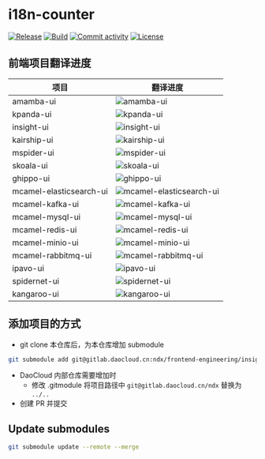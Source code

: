 # i18n-counter

[![Release](https://img.shields.io/github/v/release/samzong/i18n-counter)](https://img.shields.io/github/v/release/samzong/i18n-counter)
[![Build](https://github.com/SAMZONG/i18n-counter/actions/workflows/run_builds.yaml/badge.svg)](https://github.com/SAMZONG/i18n-counter/actions/workflows/run_builds.yaml)
[![Commit activity](https://img.shields.io/github/commit-activity/m/samzong/i18n-counter)](https://img.shields.io/github/commit-activity/m/samzong/i18n-counter)
[![License](https://img.shields.io/badge/License-Apache_2.0-blue.svg)](https://opensource.org/licenses/Apache-2.0)


## 前端项目翻译进度


| 项目                      | 翻译进度                                                                                              |
|-------------------------|---------------------------------------------------------------------------------------------------|
| amamba-ui               | ![amamba-ui](https://ndx.gitpages.daocloud.io/product/frontend-i18n-counter/badges/amamba-ui.svg) |
| kpanda-ui               | ![kpanda-ui](https://ndx.gitpages.daocloud.io/product/frontend-i18n-counter/badges/kpanda-ui.svg) |
| insight-ui              | ![insight-ui](https://ndx.gitpages.daocloud.io/product/frontend-i18n-counter/badges/insight-ui.svg) |
| kairship-ui             | ![kairship-ui](https://ndx.gitpages.daocloud.io/product/frontend-i18n-counter/badges/kairship-ui.svg) |
| mspider-ui              | ![mspider-ui](https://ndx.gitpages.daocloud.io/product/frontend-i18n-counter/badges/mspider-ui.svg) |
| skoala-ui               | ![skoala-ui](https://ndx.gitpages.daocloud.io/product/frontend-i18n-counter/badges/skoala-ui.svg) |
| ghippo-ui               | ![ghippo-ui](https://ndx.gitpages.daocloud.io/product/frontend-i18n-counter/badges/ghippo-ui.svg) |
| mcamel-elasticsearch-ui | ![mcamel-elasticsearch-ui](https://ndx.gitpages.daocloud.io/product/frontend-i18n-counter/badges/mcamel-elasticsearch-ui.svg) |
| mcamel-kafka-ui         | ![mcamel-kafka-ui](https://ndx.gitpages.daocloud.io/product/frontend-i18n-counter/badges/mcamel-kafka-ui.svg) |
| mcamel-mysql-ui         | ![mcamel-mysql-ui](https://ndx.gitpages.daocloud.io/product/frontend-i18n-counter/badges/mcamel-mysql-ui.svg) |
| mcamel-redis-ui         | ![mcamel-redis-ui](https://ndx.gitpages.daocloud.io/product/frontend-i18n-counter/badges/mcamel-redis-ui.svg) |
| mcamel-minio-ui         | ![mcamel-minio-ui](https://ndx.gitpages.daocloud.io/product/frontend-i18n-counter/badges/mcamel-minio-ui.svg) |
| mcamel-rabbitmq-ui      | ![mcamel-rabbitmq-ui](https://ndx.gitpages.daocloud.io/product/frontend-i18n-counter/badges/mcamel-rabbitmq-ui.svg) |
| ipavo-ui                | ![ipavo-ui](https://ndx.gitpages.daocloud.io/product/frontend-i18n-counter/badges/ipavo-ui.svg) |
| spidernet-ui            | ![spidernet-ui](https://ndx.gitpages.daocloud.io/product/frontend-i18n-counter/badges/spidernet-ui.svg) |
| kangaroo-ui             | ![kangaroo-ui](https://ndx.gitpages.daocloud.io/product/frontend-i18n-counter/badges/kangaroo-ui.svg) |

## 添加项目的方式

- git clone 本仓库后，为本仓库增加 submodule

```bash
git submodule add git@gitlab.daocloud.cn:ndx/frontend-engineering/insight-ui.git modules/insight-ui
```

- DaoCloud 内部仓库需要增加时
  - 修改 .gitmodule 将项目路径中 `git@gitlab.daocloud.cn/ndx` 替换为 `../..`
- 创建 PR 并提交

## Update submodules

```bash
git submodule update --remote --merge
```